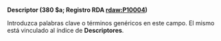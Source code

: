 **Descriptor (380 $a; Registro ****RDA [rdaw:P10](http://www.rdaregistry.info/Elements/w/#P10004)[004](http://www.rdaregistry.info/Elements/w/#P10004)****)**  

Introduzca palabras clave o términos genéricos en este campo. El mismo está vinculado al índice de **Descriptores**.